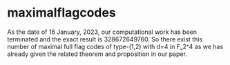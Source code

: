 # maximalflagcodes

As the date of 16 January, 2023, our computational work has been terminated and the exact result is 328672649760. So there exist this number of maximal full flag codes of type-(1,2) with d=4 in F_2^4 as we has already given the related theorem and proposition
in our paper.
